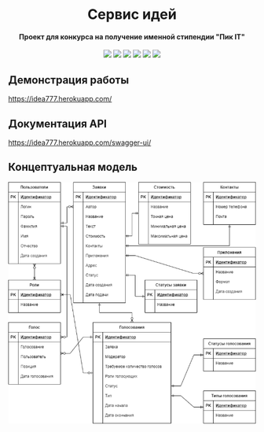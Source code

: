 <h1 align="center">Сервис идей</h1>
<h4 align="center">Проект для конкурса на получение именной стипендии "Пик IT"</h4>

<p align="center">
    <a alt="Java">
        <img src="https://img.shields.io/badge/Java-v11-red.svg" />
    </a>
    <a alt="Maven">
        <img src="https://img.shields.io/badge/Maven-v4.0.0-orange.svg" />
    </a>
    <a alt="Spring Boot">
        <img src="https://img.shields.io/badge/Spring%20Boot-v2.4.3-brightgreen.svg" />
    </a>
    <a alt="PostgreSQL">
        <img src="https://img.shields.io/badge/PostgreSQL-v13-blue.svg" />
    </a>
    <a alt="Swagger">
        <img src="https://img.shields.io/badge/Swagger-valid-brightgreen" />
    </a>
    <a alt="Docker">
        <img src="https://img.shields.io/badge/Docker-valid-blue" />
    </a>
</p>

## Демонстрация работы
https://idea777.herokuapp.com/

## Документация API
https://idea777.herokuapp.com/swagger-ui/

## Концептуальная модель
![alt text](docs/Concept%20model.png)
